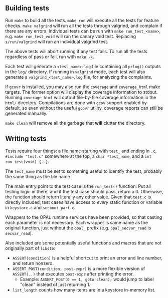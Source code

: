 ## Building tests

Run `make` to build all the tests.
`make run` will execute all the tests for feature checks.
`make valgrind` will run all the tests through valgrind, and complain if there are any errors.
Individual tests can be run with `make run_test_<name>`, e.g. `make run_test_void` will run the canary void test.
Replacing `s/run/valgrind` will run an individual valgrind test.

The above tests will abort running if any test fails.
To run all the tests regardless of pass or fail, run with `make -k`.

Each test will generate a `<test_name>.log` file containing all `prlog()` outputs in the `log/` directory.
If running in `valgrind` mode, each test will also generate a `valgrind_<test_name>.log` file, for analyzing the complaints.

If `gcovr` is installed, you may also run the `coverage` and `coverage_html` make targets.
The former option will display the coverage information to stdout.
Running `coverage_html` will output file-by-file coverage information in the `html/` directory.
Compilations are done with `gcov` support enabled by default, so even without the useful `gcovr` utility, coverage reports can still be generated manually.

`make clean` will remove all the garbage that **will** clutter the directory.

## Writing tests

Tests require four things: a file name starting with `test_` and ending in `.c`, `#include "test.c"` somewhere at the top, a `char *test_name`, and a `int run_test(void) {..}`.

The `test_name` must be set to something useful to identify the test, probably the same thing as the file name.

The main entry point to the test case is the `run_test()` function.
Put all testing logic in there, and if the test case should pass, return a 0.
Otherwise, the function should return literally any other value.
Given that `test.c` is directly included, test cases have access to *every* static function or variable in `keystore.c` and `secboot_part.c`.

Wrappers to the OPAL runtime services have been provided, so that casting each parameter is not necessary.
Each wrapper is same name as the original function, just without the `opal_` prefix (e.g. `opal_secvar_read` is `secvar_read`).

Also included are some potentially useful functions and macros that are not originally part of `libstb`:
 - `ASSERT(condition)` is a helpful shortcut to print an error and line number, and return nonzero.
 - `ASSERT_POST(condition, post-expr)` is a more flexible version of `ASSERT(..)` that executes `post-expr` after printing the error.
   - Example: `ASSERT_POST(0 == 1, goto clean);` would jump to label "clean" instead of just returning 1.
 - `list_length` counts how many items are in a keystore in-memory list.

